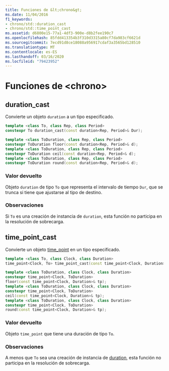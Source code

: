 ```yaml
---
title: Funciones de &lt;chrono&gt;
ms.date: 11/04/2016
f1_keywords:
- chrono/std::duration_cast
- chrono/std::time_point_cast
ms.assetid: d6800e15-77a1-4df3-900e-d8b2fee190c7
ms.openlocfilehash: 85fdd413354b3f310d3315a80cf7da983cf6621d
ms.sourcegitcommit: 7ecd91d8ce18088a956917cdaf3a3565bd128510
ms.translationtype: MT
ms.contentlocale: es-ES
ms.lasthandoff: 03/16/2020
ms.locfileid: "79423952"
---
```

# <a name="ltchronogt-functions"></a>Funciones de &lt;chrono&gt;

## <a name="duration_cast"></a>duration_cast

Convierte un objeto `duration` a un tipo especificado.

```cpp
template <class To, class Rep, class Period>
constexpr To duration_cast(const duration<Rep, Period>& Dur);

template <class ToDuration, class Rep, class Period>
constexpr ToDuration floor(const duration<Rep, Period>& d);
template <class ToDuration, class Rep, class Period>
constexpr ToDuration ceil(const duration<Rep, Period>& d);
template <class ToDuration, class Rep, class Period>
constexpr ToDuration round(const duration<Rep, Period>& d);
```

### <a name="return-value"></a>Valor devuelto

Objeto `duration` de tipo `To` que representa el intervalo de tiempo `Dur`, que se trunca si tiene que ajustarse al tipo de destino.

### <a name="remarks"></a>Observaciones

Si `To` es una creación de instancia de `duration`, esta función no participa en la resolución de sobrecarga.

## <a name="time_point_cast"></a>time_point_cast

Convierte un objeto [time_point](../standard-library/time-point-class.md) en un tipo especificado.

```cpp
template <class To, class Clock, class Duration>
time_point<Clock, To> time_point_cast(const time_point<Clock, Duration>& Tp);

template <class ToDuration, class Clock, class Duration>
constexpr time_point<Clock, ToDuration>
floor(const time_point<Clock, Duration>& tp);
template <class ToDuration, class Clock, class Duration>
constexpr time_point<Clock, ToDuration>
ceil(const time_point<Clock, Duration>& tp);
template <class ToDuration, class Clock, class Duration>
constexpr time_point<Clock, ToDuration>
round(const time_point<Clock, Duration>& tp);
```

### <a name="return-value"></a>Valor devuelto

Objeto `time_point` que tiene una duración de tipo `To`.

### <a name="remarks"></a>Observaciones

A menos que `To` sea una creación de instancia de [duration](../standard-library/duration-class.md), esta función no participa en la resolución de sobrecarga.
